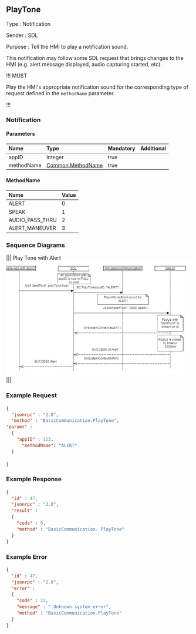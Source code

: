 ## PlayTone

Type
: Notification

Sender
: SDL

Purpose
: Tell the HMI to play a notification sound.

This notification may follow some SDL request that brings changes to the HMI (e.g. alert message displayed, audio capturing started, etc).

!!! MUST

Play the HMI's appropriate notification sound for the corresponding type of request defined in the `methodName` parameter. 

!!!
### Notification

#### Parameters

|Name|Type|Mandatory|Additional|
|:---|:---|:--------|:---------|
|appID|Integer|true||
|methodName|[Common.MethodName](../../Common/Enums/index.md#methodname)|true||

#### MethodName

|Name|Value|
|:---|:----|
|ALERT|0|
|SPEAK|1|
|AUDIO_PASS_THRU|2|
|ALERT_MANEUVER|3|

### Sequence Diagrams
|||
Play Tone with Alert
![PlayTone](./assets/PlayTone.png)
|||

### Example Request

```json
{
  "jsonrpc" : "2.0",
  "method" : "BasicCommunication.PlayTone",
"params" :
  {
    "appID" : 123,
      "methodName": "ALERT"
  }

}
```
### Example Response

```json
{
  "id" : 47,
  "jsonrpc" : "2.0",
  "result" :
  {
    "code" : 0,
    "method" : "BasicCommunication. PlayTone"
  }
}
```

### Example Error

```json
{
  "id" : 47,
  "jsonrpc" : "2.0",
  "error" :
  {
    "code" : 22,
    "message" : " Unknown system error",
    "method" : "BasicCommunication.PlayTone"
  }
}
```
